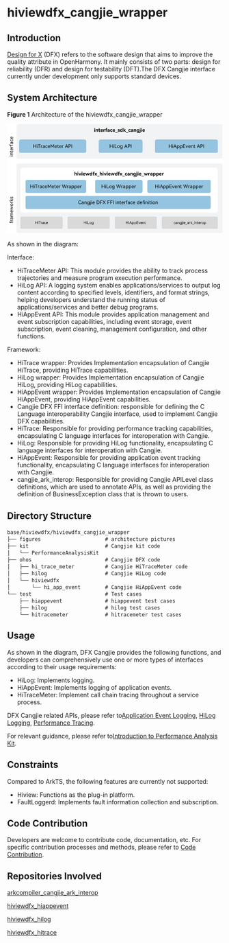# hiviewdfx_cangjie_wrapper

## Introduction

[Design for X](https://en.wikipedia.org/wiki/Design_for_X)  \(DFX\) refers to the software design that aims to improve the quality attribute in OpenHarmony. It mainly consists of two parts: design for reliability \(DFR\) and design for testability \(DFT\).The DFX Cangjie interface currently under development only supports standard devices.

## System Architecture

**Figure  1**  Architecture of the hiviewdfx_cangjie_wrapper  

![Architecture of the hiviewdfx_cangjie_wrapper](figures/hiviewdfx_cangjie_wrapper_architecture_en.png)

As shown in the diagram:

Interface:

- HiTraceMeter API: This module provides the ability to track process trajectories and measure program execution performance.
- HiLog API: A logging system enables applications/services to output log content according to specified levels, identifiers, and format strings, helping developers understand the running status of applications/services and better debug programs.
- HiAppEvent API: This module provides application management and event subscription capabilities, including event storage, event subscription, event cleaning, management configuration, and other functions.

Framework:

- HiTrace wrapper: Provides Implementation encapsulation of Cangjie HiTrace, providing HiTrace capabilities.
- HiLog wrapper: Provides Implementation encapsulation of Cangjie HiLog, providing HiLog capabilities.
- HiAppEvent wrapper: Provides Implementation encapsulation of Cangjie HiAppEvent, providing HiAppEvent capabilities.
- Cangjie DFX FFI interface definition: responsible for defining the C Language interoperability Cangjie interface, used to implement Cangjie DFX capabilities.
- HiTrace: Responsible for providing performance tracking capabilities, encapsulating C language interfaces for interoperation with Cangjie.
- HiLog: Responsible for providing HiLog functionality, encapsulating C language interfaces for interoperation with Cangjie.
- HiAppEvent: Responsible for providing application event tracking functionality, encapsulating C language interfaces for interoperation with Cangjie.
- cangjie_ark_interop: Responsible for providing Cangjie APILevel class definitions, which are used to annotate APIs, as well as providing the definition of BusinessException class that is thrown to users.

## Directory Structure

```
base/hiviewdfx/hiviewdfx_cangjie_wrapper
├── figures                     # architecture pictures
├── kit                         # Cangjie kit code
│   └── PerformanceAnalysisKit
├── ohos                        # Cangjie DFX code
│   ├── hi_trace_meter          # Cangjie HiTraceMeter code
│   ├── hilog                   # Cangjie HiLog code
│   └── hiviewdfx
│       └── hi_app_event        # Cangjie HiAppEvent code
└── test                        # Test cases
    ├── hiappevent              # hiappevent test cases
    ├── hilog                   # hilog test cases
    └── hitracemeter            # hitracemeter test cases
```

## Usage

As shown in the diagram, DFX Cangjie provides the following functions, and developers can comprehensively use one or more types of interfaces according to their usage requirements:

- HiLog: Implements logging.
- HiAppEvent: Implements logging of application events.
- HiTraceMeter: Implement call chain tracing throughout a service process.

DFX Cangjie related APIs, please refer to[Application Event Logging](https://gitcode.com/openharmony-sig/arkcompiler_cangjie_ark_interop/blob/master/doc/API_Reference/source_en/apis/PerformanceAnalysisKit/cj-apis-hiappevent.md), [HiLog Logging](https://gitcode.com/openharmony-sig/arkcompiler_cangjie_ark_interop/blob/master/doc/API_Reference/source_en/apis/PerformanceAnalysisKit/cj-apis-hilog.md), [Performance Tracing](https://gitcode.com/openharmony-sig/arkcompiler_cangjie_ark_interop/blob/master/doc/API_Reference/source_en/apis/PerformanceAnalysisKit/cj-apis-hi_tracemeter.md).

For relevant guidance, please refer to[Introduction to Performance Analysis Kit](https://gitcode.com/openharmony-sig/arkcompiler_cangjie_ark_interop/blob/master/doc/Dev_Guide/source_en/dfx/cj-performance-analysis-kit-overview.md).

## Constraints

Compared to ArkTS, the following features are currently not supported:

- Hiview: Functions as the plug-in platform.
- FaultLoggerd: Implements fault information collection and subscription.

## Code Contribution

Developers are welcome to contribute code, documentation, etc. For specific contribution processes and methods, please refer to [Code Contribution](https://gitcode.com/openharmony/docs/blob/master/en/contribute/code-contribution.md).

## Repositories Involved

[arkcompiler_cangjie_ark_interop](https://gitcode.com/openharmony-sig/arkcompiler_cangjie_ark_interop)

[hiviewdfx_hiappevent](https://gitcode.com/openharmony/hiviewdfx_hiappevent)

[hiviewdfx_hilog](https://gitcode.com/openharmony/hiviewdfx_hilog)

[hiviewdfx_hitrace](https://gitcode.com/openharmony/hiviewdfx_hitrace)

